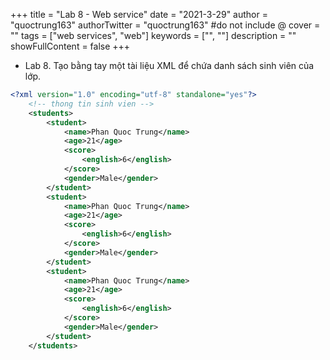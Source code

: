 +++
title = "Lab 8 - Web service"
date = "2021-3-29"
author = "quoctrung163"
authorTwitter = "quoctrung163" #do not include @
cover = ""
tags = ["web services", "web"]
keywords = ["", ""]
description = ""
showFullContent = false
+++


- Lab 8. Tạo bằng tay một tài liệu XML để chứa danh sách sinh viên của lớp.

```xml
<?xml version="1.0" encoding="utf-8" standalone="yes"?>
    <!-- thong tin sinh vien -->
    <students>
        <student>
            <name>Phan Quoc Trung</name>
            <age>21</age>
            <score>
                <english>6</english>
            </score>
            <gender>Male</gender>
        </student>
        <student>
            <name>Phan Quoc Trung</name>
            <age>21</age>
            <score>
                <english>6</english>
            </score>
            <gender>Male</gender>
        </student>
        <student>
            <name>Phan Quoc Trung</name>
            <age>21</age>
            <score>
                <english>6</english>
            </score>
            <gender>Male</gender>
        </student>
    </students>

```
